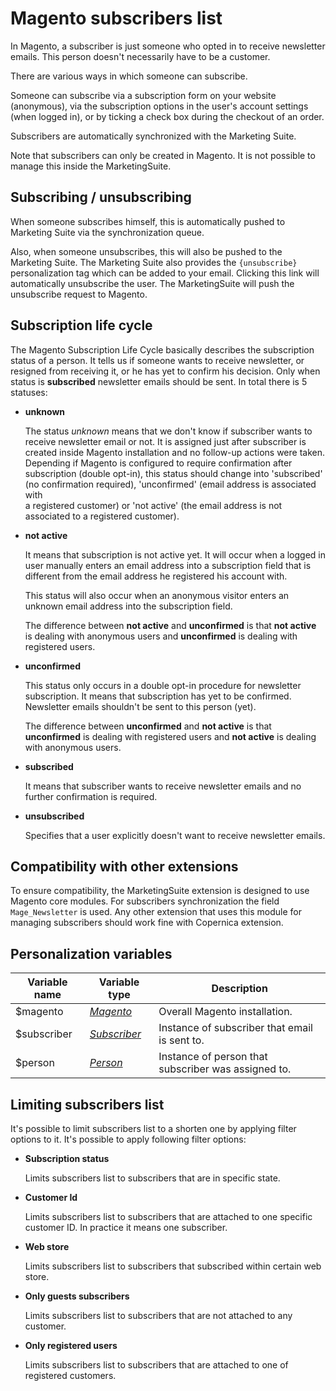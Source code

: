 # Magento subscribers list

In Magento, a subscriber is just someone who opted in to receive newsletter 
emails. This person doesn't necessarily have to be a customer.

There are various ways in which someone can subscribe.

Someone can subscribe via a subscription form on your website (anonymous), 
via the subscription options in the user's account settings (when logged in), or 
by ticking a check box during the checkout of an order. 

Subscribers are automatically synchronized with the Marketing Suite. 

Note that subscribers can only be created in Magento. It is not possible to
manage this inside the MarketingSuite. 

## Subscribing / unsubscribing

When someone subscribes himself, this is automatically pushed to Marketing Suite via the synchronization queue.

Also, when someone unsubscribes, this will also be pushed to the Marketing Suite.
The Marketing Suite also provides the `{unsubscribe}` personalization tag which can be added to 
your email. Clicking this link will automatically unsubscribe the user. The MarketingSuite
will push the unsubscribe request to Magento. 

## Subscription life cycle

The Magento Subscription Life Cycle basically describes the subscription status 
of a person. It tells us if someone wants to receive newsletter, 
or resigned from receiving it, or he has yet to confirm his decision. Only when
status is **subscribed** newsletter emails should be sent. In total there
is 5 statuses: 

*  **unknown** 

   The status _unknown_ means that we don't know if subscriber wants to receive newsletter email or not.
   It is assigned just after subscriber is created inside Magento installation 
   and no follow-up actions were taken. Depending if Magento is configured to
   require confirmation after subscription (double opt-in), this status should change into 
   'subscribed' (no confirmation required), 'unconfirmed' (email address is associated with  
    a registered customer) or 'not active' (the email address is not associated to a registered customer).

*  **not active**

   It means that subscription is not active yet. It will occur when a logged in 
   user manually enters an email address into a subscription field that is different from the email address he registered his account with.

   This status will also occur when an anonymous visitor enters an unknown email
   address into the subscription field.
   
   The difference between **not active** and **unconfirmed** is that **not active**
   is dealing with anonymous users and **unconfirmed** is dealing with registered
   users.

*  **unconfirmed** 

   This status only occurs in a double opt-in procedure for newsletter subscription. It means that subscription has yet to be confirmed. Newsletter emails shouldn't be sent to this person (yet).  

   The difference between **unconfirmed** and **not active** is that **unconfirmed** is dealing with registered users and **not active** is dealing with anonymous users.

*  **subscribed**

   It means that subscriber wants to receive newsletter emails and no further 
   confirmation is required.

*  **unsubscribed**

   Specifies that a user explicitly doesn't want to receive newsletter emails.

## Compatibility with other extensions

To ensure compatibility, the MarketingSuite extension is designed to use Magento core modules. For
subscribers synchronization the field `Mage_Newsletter` is used. Any other extension that 
uses this module for managing subscribers should work fine with Copernica extension.

## Personalization variables

| Variable name | Variable type                     | Description                                         |
|---------------|-----------------------------------|-----------------------------------------------------| 
| $magento      | _[Magento][magento-object]_       | Overall Magento installation.                       |
| $subscriber   | _[Subscriber][subscriber-object]_ | Instance of subscriber that email is sent to.       |
| $person       | _[Person][person-object]_         | Instance of person that subscriber was assigned to. |

## Limiting subscribers list

It's possible to limit subscribers list to a shorten one by applying filter options
to it. It's possible to apply following filter options:

*  **Subscription status** 

   Limits subscribers list to subscribers that are in specific state. 

*  **Customer Id**

   Limits subscribers list to subscribers that are attached to one specific customer ID.
   In practice it means one subscriber.

*  **Web store**

   Limits subscribers list to subscribers that subscribed within certain web store.

*  **Only guests subscribers**

   Limits subscribers list to subscribers that are not attached to any customer.

*  **Only registered users**

   Limits subscribers list to subscribers that are attached to one of registered customers.


[magento-object]: magento-integration/object/magento
[subscriber-object]: magento-integration/object/subscriber
[person-object]: magento-integration/object/person
